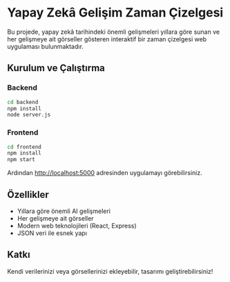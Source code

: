 # Yapay Zekâ Gelişim Zaman Çizelgesi

Bu projede, yapay zekâ tarihindeki önemli gelişmeleri yıllara göre sunan ve her gelişmeye ait görseller gösteren interaktif bir zaman çizelgesi web uygulaması bulunmaktadır.

## Kurulum ve Çalıştırma

### Backend
```bash
cd backend
npm install
node server.js
```

### Frontend
```bash
cd frontend
npm install
npm start
```

Ardından [http://localhost:5000](http://localhost:5000) adresinden uygulamayı görebilirsiniz.

## Özellikler
- Yıllara göre önemli AI gelişmeleri
- Her gelişmeye ait görseller
- Modern web teknolojileri (React, Express)
- JSON veri ile esnek yapı

## Katkı
Kendi verilerinizi veya görsellerinizi ekleyebilir, tasarımı geliştirebilirsiniz!
